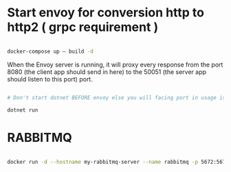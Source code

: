 
# Start envoy for conversion http to http2 ( grpc requirement )

```` bash

docker-compose up — build -d

````

When the Envoy server is running, it will proxy every response from the port 8080 (the client app should send in here) to the 50051 (the server app should listen to this port) port.


```` bash 

# Don't start dotnet BEFORE envoy else you will facing port in usage issue

dotnet run 

````


# RABBITMQ

````bash 

docker run -d --hostname my-rabbitmq-server --name rabbitmq -p 5672:5672 -p 15672:15672 rabbitmq:3-management

````